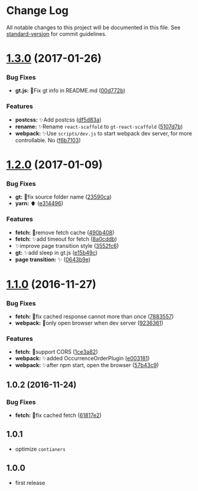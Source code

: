 # Change Log

All notable changes to this project will be documented in this file. See [standard-version](https://github.com/conventional-changelog/standard-version) for commit guidelines.

<a name="1.3.0"></a>
# [1.3.0](https://github.com/vivaxy/gt-react-scaffold/compare/v1.2.0...v1.3.0) (2017-01-26)


### Bug Fixes

* **gt.js:** :bug:Fix gt info in README.md ([00d772b](https://github.com/vivaxy/gt-react-scaffold/commit/00d772b))


### Features

* **postcss:** :sparkles:Add postcss ([df5d83a](https://github.com/vivaxy/gt-react-scaffold/commit/df5d83a))
* **rename:** :sparkles:Rename `react-scaffold` to `gt-react-scaffold` ([5107d7b](https://github.com/vivaxy/gt-react-scaffold/commit/5107d7b))
* **webpack:** :sparkles:Use `scripts/dev.js` to start webpack dev server, for more controllable. No ([f6b7103](https://github.com/vivaxy/gt-react-scaffold/commit/f6b7103))



<a name="1.2.0"></a>
# [1.2.0](https://github.com/vivaxy/gt-react-scaffold/compare/v1.1.0...v1.2.0) (2017-01-09)


### Bug Fixes

* **gt:** :bug:fix source folder name ([23590ca](https://github.com/vivaxy/gt-react-scaffold/commit/23590ca))
* **yarn:** :arrow_up: ([e314496](https://github.com/vivaxy/gt-react-scaffold/commit/e314496))


### Features

* **fetch:** :art:remove fetch cache ([490b408](https://github.com/vivaxy/gt-react-scaffold/commit/490b408))
* **fetch:** :sparkles:add timeout for fetch ([8a0cddb](https://github.com/vivaxy/gt-react-scaffold/commit/8a0cddb))
* :sparkles:improve page transition style ([3552fc6](https://github.com/vivaxy/gt-react-scaffold/commit/3552fc6))
* **gt:** :sparkles:add sleep in gt.js ([e15b49c](https://github.com/vivaxy/gt-react-scaffold/commit/e15b49c))
* **page transition:** :sparkles: ([0643b9e](https://github.com/vivaxy/gt-react-scaffold/commit/0643b9e))



<a name="1.1.0"></a>
# [1.1.0](https://github.com/vivaxy/gt-react-scaffold/compare/v1.0.2...v1.1.0) (2016-11-27)


### Bug Fixes

* **fetch:** :bug:fix cached response cannot  more than once ([7883557](https://github.com/vivaxy/gt-react-scaffold/commit/7883557))
* **webpack:** :bug:only open browser when dev server ([9236361](https://github.com/vivaxy/gt-react-scaffold/commit/9236361))


### Features

* **fetch:** :art:support CORS ([1ce3a82](https://github.com/vivaxy/gt-react-scaffold/commit/1ce3a82))
* **webpack:** :sparkles:added OccurrenceOrderPlugin ([e003181](https://github.com/vivaxy/gt-react-scaffold/commit/e003181))
* **webpack:** :sparkles:after npm start, open the browser ([57b43c9](https://github.com/vivaxy/gt-react-scaffold/commit/57b43c9))



<a name="1.0.2"></a>
## 1.0.2 (2016-11-24)


### Bug Fixes

* **fetch:** :bug:fix cached fetch ([61817e2](https://github.com/vivaxy/gt-react-scaffold/commit/61817e2))



## 1.0.1

* optimize `contianers`

## 1.0.0

* first release
